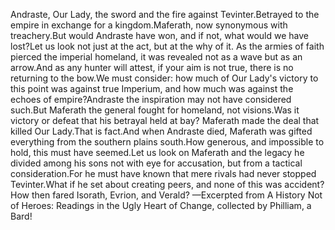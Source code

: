 Andraste, Our Lady, the sword and the fire against Tevinter.Betrayed to the empire in exchange for a kingdom.Maferath, now synonymous with treachery.But would Andraste have won, and if not, what would we have lost?Let us look not just at the act, but at the why of it.
As the armies of faith pierced the imperial homeland, it was revealed not as a wave but as an arrow.And as any hunter will attest, if your aim is not true, there is no returning to the bow.We must consider: how much of Our Lady's victory to this point was against true Imperium, and how much was against the echoes of empire?Andraste the inspiration may not have considered such.But Maferath the general fought for homeland, not visions.Was it victory or defeat that his betrayal held at bay?
Maferath made the deal that killed Our Lady.That is fact.And when Andraste died, Maferath was gifted everything from the southern plains south.How generous, and impossible to hold, this must have seemed.Let us look on Maferath and the legacy he divided among his sons not with eye for accusation, but from a tactical consideration.For he must have known that mere rivals had never stopped Tevinter.What if he set about creating peers, and none of this was accident?
How then fared Isorath, Evrion, and Verald?
—Excerpted from A History Not of Heroes: Readings in the Ugly Heart of Change, collected by Philliam, a Bard!